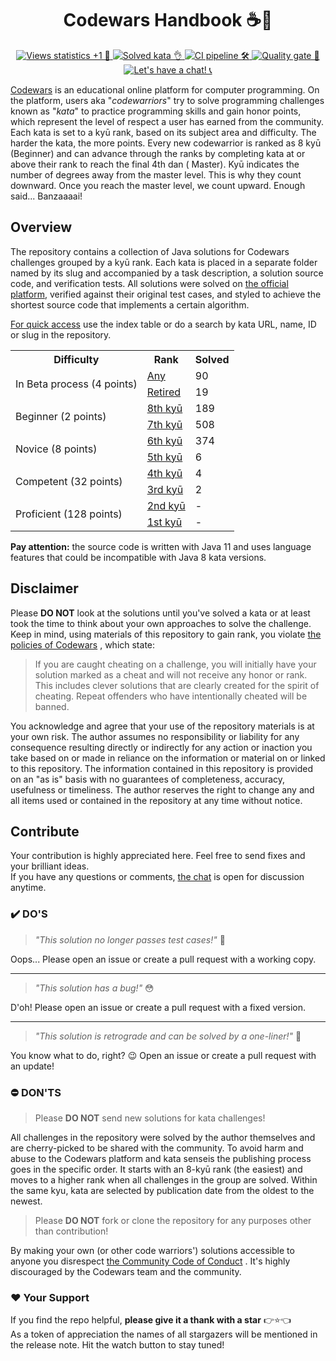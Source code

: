 <h1 align="center">Codewars Handbook ☕️🚀</h1>

<p align="center">
   <a href="https://hits.seeyoufarm.com/api/count/graph/dailyhits.svg?url=https://github.com/ParanoidUser/codewars-handbook">
       <img src="https://img.shields.io/badge/dynamic/xml?color=success&label=views&query=//*[name()=%27text%27][3]&url=https://hits.seeyoufarm.com/api/count/incr/badge.svg?url=https%3A%2F%2Fgithub.com%2FParanoidUser%2Fcodewars-handbook"
           title="Views statistics +1 👀">
   </a>
   <a href="https://www.codewars.com">
      <img src="https://img.shields.io/badge/solved%20kata-1192-red.svg"
           title="Solved kata 👌">
   </a>
   <a href="https://github.com/ParanoidUser/codewars-handbook">
      <img src="https://img.shields.io/github/workflow/status/ParanoidUser/codewars-handbook/CI"
           title="CI pipeline 🛠">
   </a>
   <a href="https://sonarcloud.io/dashboard?id=codewars-handbook">
      <img src="https://img.shields.io/sonar/alert_status/codewars-handbook?server=https%3A%2F%2Fsonarcloud.io"
           title="Quality gate 🔎">
   </a>
   <a href="https://gitter.im/ParanoidUser/codewars-handbook">
      <img src="https://img.shields.io/gitter/room/ParanoidUser/codewars-handbook?color=49c39e"
           title="Let's have a chat! 📞">
   </a>
<p>

[Codewars](https://www.codewars.com) is an educational online platform for computer programming. On
the platform, users aka "*codewarriors*" try to solve programming challenges known as "*kata*" to
practice programming skills and gain honor points, which represent the level of respect a user has
earned from the community. Each kata is set to a kyū rank, based on its subject area and difficulty.
The harder the kata, the more points. Every new codewarrior is ranked as 8 kyū (Beginner) and can
advance through the ranks by completing kata at or above their rank to reach the final 4th dan (
Master). Kyū indicates the number of degrees away from the master level. This is why they count
downward. Once you reach the master level, we count upward. Enough said... Banzaaaai!

## Overview

The repository contains a collection of Java solutions for Codewars challenges grouped by a kyū
rank. Each kata is placed in a separate folder named by its slug and accompanied by a task
description, a solution source code, and verification tests. All solutions were solved
on [the official platform](https://www.codewars.com), verified against their original test cases,
and styled to achieve the shortest source code that implements a certain algorithm.

<ins>For quick access</ins> use the index table or do a search by kata URL, name, ID or slug in the
repository.

<table>
   <tbody>
      <tr>
         <th>Difficulty</th>
         <th>Rank</th>
         <th>Solved</th>
      </tr>
      <tr>
         <td rowspan=2>In Beta process (4 points)</td>
         <td>
            <a href="/kata/beta/index.md"
               title="All published kata which are waiting for community approval and difficulty ranking">Any
            </a>
         </td>
         <td>90</td>
      </tr>
      <tr>
         <td>
            <a href="/kata/retired/index.md" 
               title="Low-quality kata with a low satisfaction rate">Retired
            </a>
         </td>
         <td>19</td>
      </tr>
      <tr>
         <td rowspan=2>Beginner (2 points)</td>
         <td>
            <a href="/kata/8-kyu/index.md"
               title="- Defining a simple function (i.e. hello world)&#13;- Basic variable assignments&#13;- Fixing basic syntax issues&#13;- Trivial algorithms such as basic if/else statements">8th kyū
            </a>
         </td>
         <td>189</td>
      </tr>
      <tr>
         <td>
            <a href="/kata/7-kyu/index.md"
               title="- Iterating arrays and returning a subset of values&#13;- Basic data type manipulations&#13;- Basic functional or object-oriented concepts&#13;- Basic Regular Expressions">7th kyū
            </a>
         </td>
         <td>508</td>
      </tr>
      <tr>
         <td rowspan=2>Novice (8 points)</td>
         <td>
            <a href="/kata/6-kyu/index.md"
               title="- Complex language features (closures, scopes, monads, etc)&#13;- Complex OOP/Functional concepts&#13;- Basic Design Patterns&#13;- Complex Regular Expressions">6th kyū
            </a>
         </td>
         <td>374</td>
      </tr>
      <tr>
         <td>
            <a href="/kata/5-kyu/index.md"
               title="- Complex language features that require mature OOP/Functional concepts&#13;- Advanced OOP/Functional concepts&#13;- Complex Design Patterns&#13;- Advanced regular expression usage">5th kyū
            </a>
         </td> 
         <td>6</td>
      </tr>
      <tr>
         <td rowspan=2>Competent (32 points)</td>
         <td>
            <a href="/kata/4-kyu/index.md"
               title="- Computer science concepts utilizing complex algorithms&#13;- Advanced design patterns&#13;- Understanding intricate business requirements&#13;- Advanced concepts such as concurrency, parallelism, meta programming and cryptography">4th kyū
            </a>
         </td>
         <td>4</td>
      </tr>
      <tr>
         <td>
            <a href="/kata/3-kyu/index.md"
               title="- Computer science concepts utilizing advanced algorithms&#13;- Ability to implement advanced requirements in a scalable fashion&#13;- Basic AI/machine learning algorithms&#13;- Detailed usage of advanced concepts such as concurrency, parallelism and cryptography">3rd kyū
            </a>
         </td>
         <td>2</td>
      </tr>
      <tr>
         <td rowspan=2>Proficient (128 points)</td>
         <td>
            <a href="/kata/2-kyu/index.md"
               title="- Complex AI/machine learning algorithms&#13;- Reverse engineering techniques&#13;- Basic interpreters and compilers&#13;- Basic mini-programs with multiple feature requirements (such as a basic markdown parser)">2nd kyū
            </a>
         </td>
         <td>-</td>
      </tr>
      <tr>
         <td>
            <a href="/kata/1-kyu/index.md" 
               title="- Advanced AI/machine learning algorithms&#13;- Complex interpreters and compilers&#13;- Complex Mini-programs with multiple feature requirements (such as a complete markdown parser)">1st kyū
            </a>
         </td>
         <td>-</td>
      </tr>
   </tbody>
</table>

**Pay attention:** the source code is written with Java 11 and uses language features that could be
incompatible with Java 8 kata versions.

## Disclaimer

Please **DO NOT** look at the solutions until you've solved a kata or at least took the time to
think about your own approaches to solve the challenge. Keep in mind, using materials of this
repository to gain rank, you
violate [the policies of Codewars](https://github.com/Codewars/codewars.com/wiki/Community-Code-of-Conduct#policy)
, which state:
> If you are caught cheating on a challenge, you will initially have your solution marked as a cheat
> and will not receive any honor or rank. This includes clever solutions that are clearly created
> for
> the spirit of cheating. Repeat offenders who have intentionally cheated will be banned.

You acknowledge and agree that your use of the repository materials is at your own risk. The author
assumes no responsibility or liability for any consequence resulting directly or indirectly for any
action or inaction you take based on or made in reliance on the information or material on or linked
to this repository. The information contained in this repository is provided on an "as is" basis
with no guarantees of completeness, accuracy, usefulness or timeliness. The author reserves the
right to change any and all items used or contained in the repository at any time without notice.

## Contribute

Your contribution is highly appreciated here. Feel free to send fixes and your brilliant ideas.  
If you have any questions or comments, [the chat](https://gitter.im/paranoiduser/codewars-handbook)
is open for discussion anytime.

### ✔️ DO'S

> *"This solution no longer passes test cases!"* 😤

Oops... Please open an issue or create a pull request with a working copy.

---
> *"This solution has a bug!"* 😳

D'oh! Please open an issue or create a pull request with a fixed version.

---
> *"This solution is retrograde and can be solved by a one-liner!"* 🤔

You know what to do, right? 😉 Open an issue or create a pull request with an update!

### ⛔ DON'TS

> Please **DO NOT** send new solutions for kata challenges!

All challenges in the repository were solved by the author themselves and are cherry-picked to be
shared with the community. To avoid harm and abuse to the Codewars platform and kata senseis the
publishing process goes in the specific order. It starts with an 8-kyū rank (the easiest) and moves
to a higher rank when all challenges in the group are solved. Within the same kyu, kata are selected
by publication date from the oldest to the newest.

> Please **DO NOT** fork or clone the repository for any purposes other than contribution!

By making your own (or other code warriors') solutions accessible to anyone you
disrespect [the Community Code of Conduct](https://github.com/Codewars/codewars.com/wiki/Community-Code-of-Conduct)
. It's highly discouraged by the Codewars team and the community.

### ❤️ Your Support

If you find the repo helpful, **please give it a thank with a
star** <span title="↑↑↑ hit that button ↑↑↑">👉⭐👈</span>  
As a token of appreciation the names of all stargazers will be mentioned in the release note. Hit
the watch button to stay tuned!  
